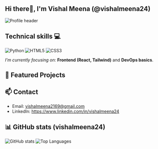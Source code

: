## Hi there👋, I'm Vishal Meena (@vishalmeena24)
![Profile header](https://img.shields.io/badge/Hey%20there-👋-green)

## Technical skills 💻
![Python](https://img.shields.io/badge/Python-3776AB?logo=python&logoColor=white)
![HTML5](https://img.shields.io/badge/HTML5-E34F26?logo=html5&logoColor=white)
![CSS3](https://img.shields.io/badge/CSS3-1572B6?logo=css3&logoColor=white)

*I’m currently focusing on:* **Frontend (React, Tailwind)** and **DevOps basics**.

## 🚀 Featured Projects

## 📫 Contact
- Email: vishalmeena2169@gmail.com 
- LinkedIn: https://www.linkedin.com/in/vishalmeena24 


## 📊 GitHub stats (vishalmeena24)
![GitHub stats](https://github-readme-stats.vercel.app/api?username=vishalmeena24&show_icons=true&theme=radical)
![Top Languages](https://github-readme-stats.vercel.app/api/top-langs/?username=vishalmeena24&layout=compact&theme=radical)
